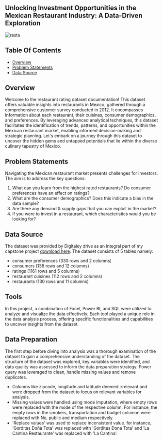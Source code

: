 ## Unlocking Investment Opportunities in the Mexican Restaurant Industry: A Data-Driven Exploration


![resta](https://github.com/NEENYEE/Mexican-restaurant-analysis/assets/101926233/110195a6-5391-448d-9409-4279a2abcacd)

## Table Of Contents
- [Overview](overview)
- [Problem Statements](problem-statements)
- [Data Source](data-source)


## Overview

Welcome to the restaurant rating dataset documentation! This dataset offers valuable insights into restaurants in Mexico, gathered through a comprehensive customer survey conducted in 2012. It encompasses information about each restaurant, their cuisines, consumer demographics, and preferences. By leveraging advanced analytical techniques, this dataset facilitates the identification of trends, patterns, and opportunities within the Mexican restaurant market, enabling informed decision-making and strategic planning. Let's embark on a journey through this dataset to uncover the hidden gems and untapped potentials that lie within the diverse culinary tapestry of Mexico.

## Problem Statements

Navigating the Mexican restaurant market presents challenges for investors. The aim is to address the key questions:
1. What can you learn from the highest rated restaurants? Do consumer preferences have an effect on ratings?
2. What are the consumer demographics? Does this indicate a bias in the data sample?
3. Are there any demand & supply gaps that you can exploit in the market?
4. If you were to invest in a restaurant, which characteristics would you be looking for?


## Data Source
The dataset was provided by Digitaley drive as an integral part of my capstone project [download here](https://drive.google.com/file/d/1c1HKM8UTqwWOgexRLOtEJuxjBiA2N6xf/view?usp=drive_link). 
The dataset consists of 5 tables namely: 
- consumer preferences (330 rows and 2 columns)
- consumers (138 rows and 12 columns)
- ratings (1161 rows and 5 columns)
- restaurant cuisines (112 rows and 2 columns)
- restaurants (130 rows and 11 columns)


## Tools

In this project, a combination of Excel, Power BI, and SQL were utilized to analyze and visualize the data effectively. Each tool played a unique role in the data analysis process, offering specific functionalities and capabilities to uncover insights from the dataset. 


## Data Preparation

The first step before diving into analysis was a thorough examination of the dataset to gain a comprehensive understanding of the dataset. The structure of the dataset was explored, key variables were identified, and data quality was assessed to inform the data preparation strategy. Power query was leveraged to clean, handle missing values and remove duplicates.
- Columns like zipcode, longitude and latitude deemed irrelevant and were dropped from the dataset to focus on relevant variables for analysis.
- Missing values were handled using mode imputation, where empty rows were replaced with the mode of the respective column. For instance, the empty rows in the smokers, transportation and budget columnn were replaced with No, public and medium respectively.
- 'Replace values' was used to replace inconsistent value. for instance, 'Gorditas Doña Tota' was replaced with 'Gorditas Dona Tota' and 'La Cantina Restaurante' was replaced with 'La Cantina'.


